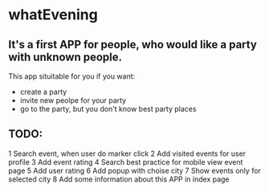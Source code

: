 # whatEvening
## It's a first APP for people, who would like a party with unknown people. 

This app situitable for you if you want:
* create a party
* invite new peolpe for your party
* go to the party, but you don't know best party places

## TODO:
1 Search event, when user do marker click
2 Add visited events for user profile
3 Add event rating
4 Search best practice for mobile view event page
5 Add user rating
6 Add popup with choise city
7 Show events only for selected city
8 Add some information about this APP in index page
